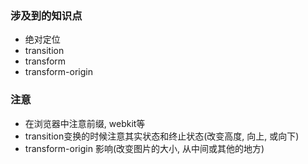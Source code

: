 ### 涉及到的知识点

+ 绝对定位
+ transition
+ transform
+ transform-origin


### 注意
+ 在浏览器中注意前缀, webkit等
+ transition变换的时候注意其实状态和终止状态(改变高度, 向上, 或向下)
+ transform-origin 影响(改变图片的大小, 从中间或其他的地方)